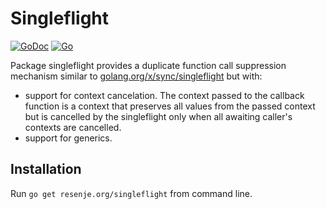 # Singleflight

[![GoDoc](https://godoc.org/resenje.org/singleflight?status.svg)](https://godoc.org/resenje.org/singleflight)
[![Go](https://github.com/janos/singleflight/workflows/Go/badge.svg)](https://github.com/janos/singleflight/actions?query=workflow%3AGo)

Package singleflight provides a duplicate function call suppression 
mechanism similar to [golang.org/x/sync/singleflight](https://pkg.go.dev/golang.org/x/sync/singleflight) but with:

- support for context cancelation. The context passed to the callback function is a context that preserves all values
from the passed context but is cancelled by the singleflight only when all awaiting caller's contexts are cancelled.
- support for generics.

## Installation

Run `go get resenje.org/singleflight` from command line.